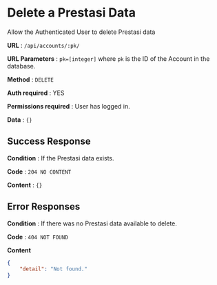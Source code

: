 # Delete a Prestasi Data

Allow the Authenticated User to delete Prestasi data

**URL** : `/api/accounts/:pk/`

**URL Parameters** : `pk=[integer]` where `pk` is the ID of the Account in the
database.

**Method** : `DELETE`

**Auth required** : YES

**Permissions required** : User has logged in.

**Data** : `{}`

## Success Response

**Condition** : If the Prestasi data exists.

**Code** : `204 NO CONTENT`

**Content** : `{}`

## Error Responses

**Condition** : If there was no Prestasi data available to delete.

**Code** : `404 NOT FOUND`

**Content**
```json
{
    "detail": "Not found."
}
```

<!-- ### Or

**Condition** : Authorized User is not Owner of Account at URL.

**Code** : `403 FORBIDDEN`

**Content** : `{}`


## Notes

* Will remove memberships for this Account for all Users that had access. -->